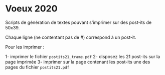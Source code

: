 # Voeux 2020

Scripts de génération de textes pouvant s'imprimer sur des post-its de 50x39.

Chaque ligne (ne contentant pas de #) correspond à un post-it.

Pour les imprimer :

1- imprimer le fichier ``postits21_trame.pdf``
2- disposez les 21 post-its sur la page imprimée
3- imprimer sur la page contenant les post-its une des pages du fichier ``postits21.pdf``


